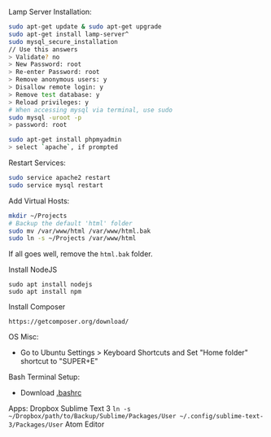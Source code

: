Lamp Server Installation:
  ```bash
  sudo apt-get update & sudo apt-get upgrade
  sudo apt-get install lamp-server^
  sudo mysql_secure_installation
  // Use this answers
  > Validate? no
  > New Password: root
  > Re-enter Password: root
  > Remove anonymous users: y
  > Disallow remote login: y
  > Remove test database: y
  > Reload privileges: y
  # When accessing mysql via terminal, use sudo
  sudo mysql -uroot -p
  > password: root
  ```

  ```bash
  sudo apt-get install phpmyadmin
  > select `apache`, if prompted
  ```

  Restart Services:
  ```bash
  sudo service apache2 restart
  sudo service mysql restart
  ```

  Add Virtual Hosts:
  ```bash
  mkdir ~/Projects
  # Backup the default 'html' folder
  sudo mv /var/www/html /var/www/html.bak
  sudo ln -s ~/Projects /var/www/html
  ```
  If all goes well, remove the `html.bak` folder.

  Install NodeJS
  ```
  sudo apt install nodejs
  sudo apt install npm
  ```

  Install Composer
  ```
  https://getcomposer.org/download/
  ```


OS Misc:
  - Go to Ubuntu Settings > Keyboard Shortcuts and Set "Home folder" shortcut to "SUPER+E"

Bash Terminal Setup:
  - Download [.bashrc](./.bashrc)

Apps:
  Dropbox
  Sublime Text 3
    `ln -s ~/Dropbox/path/to/Backup/Sublime/Packages/User ~/.config/sublime-text-3/Packages/User`
  Atom Editor
